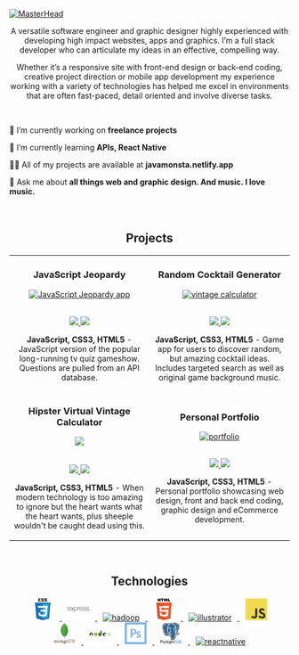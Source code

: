 [![MasterHead](https://raw.githubusercontent.com/Java-Monsta/Java-Monsta/main/readme_header4.png)](https://github.com/Java-Monsta)

<p align="center">A versatile software engineer and graphic designer highly experienced with developing high impact websites, apps and graphics. I’m a full stack developer who can articulate my ideas in an effective, compelling way.</p>

<p align="center">Whether it’s a responsive site with front-end design or back-end coding, creative project direction or mobile app development my experience working with a variety of technologies has helped me excel in environments that are often fast-paced, detail oriented and involve diverse tasks.</p>

<br/>

<p align="left">🔭 I’m currently working on <b>freelance projects</b></>

<p align="left">🌱 I’m currently learning <b>APIs, React Native</b></>

<p align="left">👨‍💻 All of my projects are available at <b>javamonsta.netlify.app</b></>

<p align="left">💬 Ask me about <b>all things web and graphic design. And music. I love music.</b></>

<br/>
<br/>
<br/>

<h2 align="center">Projects</h2>
<div align="center">
	<table>
		<tr>
			<td width="50%">
				<h3 align="center" color="white">JavaScript Jeopardy</h2>
				<div align="center" >  
					<a href='https://jeopardy-online.netlify.app/'>
						<img src="https://github.com/Java-Monsta/Java-Monsta/blob/e4c5e6a22099fa92363ebaffb90252a20fad5084/jeopardy_preview.gif" alt="JavaScript Jeopardy app" height="100%" />
					</a>
					<br>
					<br>
					<p>
						<a href="REPO LINK GOES HERE" target="_blank">
							<img src="https://img.shields.io/badge/Repo-lightgrey?style=for-the-badge&logo=github"/>
						</a>  
						<a href="https://jeopardy-online.netlify.app/" target="_blank">
							<img src="https://img.shields.io/badge/-website-green?style=for-the-badge&color=e8970c"/>
						</a>	
					</p>
					<p><strong>JavaScript, CSS3, HTML5</strong> - JavaScript version of the popular long-running tv quiz gameshow. Questions are pulled from an API database.</p>
				</div>
			</td>
			<td width="50%">
				<h3 align="center" color="white">Random Cocktail Generator</h2>
				<div align="center" >  
					<a href='https://random-cocktails.netlify.app/'>
						<img src="https://github.com/Java-Monsta/Java-Monsta/blob/1b1ebeb99eaa60c3037924ff492f2b0e403b780c/cocktail_app.gif" alt="vintage calculator" height="100%" />
					</a>
					<br>
					<br>
					<p>
						<a href="REPO LINK HERE" target="_blank">
							<img src="https://img.shields.io/badge/Repo-lightgrey?style=for-the-badge&logo=github" />
						</a>  
						<a href="https://random-cocktails.netlify.app/" target="_blank">
							<img src="https://img.shields.io/badge/-website-green?style=for-the-badge&color=e8970c"/>
						</a>	
					</p>
					 <p><strong>JavaScript, CSS3, HTML5</strong> - Game app for users to discover random, but amazing cocktail ideas. Includes targeted search as well as original game background music.</p>
				</div>
	<tr>
		<td width="50%">
			<h3 align="center" color="white">Hipster Virtual Vintage Calculator</h2>
			<div align="center" >  
				<a href='https://hipster-calculator.netlify.app/'>
					<img src="https://github.com/Java-Monsta/Java-Monsta/blob/1b1ebeb99eaa60c3037924ff492f2b0e403b780c/hipster_app.gif" height="100%" />
				</a>
				<br>
				<br>
				<p>
					<a href="REPO LINK HERE" target="_blank">
						<img src="https://img.shields.io/badge/Repo-lightgrey?style=for-the-badge&logo=github"/>
					</a>  
					<a href="https://hipster-calculator.netlify.app/" target="_blank">
						<img src="https://img.shields.io/badge/-website-green?style=for-the-badge&color=e8970c"/>
					</a>	
				</p>
				<p><strong>JavaScript, CSS3, HTML5</strong> - When modern technology is too amazing to ignore but the heart wants what the heart wants, plus sheeple wouldn't be caught dead using this.</p>
			</div>
		</td>
		<td width="50%">
			<h3 align="center" color="white">Personal Portfolio</h2>
			<div align="center" >  
				<a href='https://javamonsta.netlify.app/'>
					<img src="https://github.com/Java-Monsta/Java-Monsta/blob/1b1ebeb99eaa60c3037924ff492f2b0e403b780c/java_port.gif" alt="portfolio" height="100%" />
				</a>
				<br>
				<br>
				<p>
					<a href="REPO LINK HERE" target="_blank">
						<img src="https://img.shields.io/badge/Repo-lightgrey?style=for-the-badge&logo=github"/>
					</a>  
					<a href="https://javamonsta.netlify.app/" target="_blank">
						<img src="https://img.shields.io/badge/-website-green?style=for-the-badge&color=e8970c"/>
					</a>	
				</p>
				<p><strong>JavaScript, CSS3, HTML5</strong> - Personal portfolio showcasing web design, front and back end coding, graphic design and eCommerce development.</p>
			</div>	
		</td>
	</table>
</div>

<br/>

<h2 align="center">Technologies</h2>
<p align="center"> <a href="https://www.w3schools.com/css/" target="_blank" rel="noreferrer"> <img src="https://raw.githubusercontent.com/devicons/devicon/master/icons/css3/css3-original-wordmark.svg" alt="css3" width="40" height="40" hspace="10" /> </a> <a href="https://expressjs.com" target="_blank" rel="noreferrer"> <img src="https://raw.githubusercontent.com/devicons/devicon/master/icons/express/express-original-wordmark.svg" alt="express" width="40" height="40" hspace="10" /> </a> <a href="https://hadoop.apache.org/" target="_blank" rel="noreferrer"> <img src="https://www.vectorlogo.zone/logos/apache_hadoop/apache_hadoop-icon.svg" alt="hadoop" width="40" height="40" hspace="10" /> </a> <a href="https://www.w3.org/html/" target="_blank" rel="noreferrer"> <img src="https://raw.githubusercontent.com/devicons/devicon/master/icons/html5/html5-original-wordmark.svg" alt="html5" width="40" height="40" hspace="10" /> </a> <a href="https://www.adobe.com/in/products/illustrator.html" target="_blank" rel="noreferrer"> <img src="https://www.vectorlogo.zone/logos/adobe_illustrator/adobe_illustrator-icon.svg" alt="illustrator" width="40" height="40" hspace="10" /> </a> <a href="https://developer.mozilla.org/en-US/docs/Web/JavaScript" target="_blank" rel="noreferrer"> <img src="https://raw.githubusercontent.com/devicons/devicon/master/icons/javascript/javascript-original.svg" alt="javascript" width="40" height="40" hspace="10" /> </a> <a href="https://www.mongodb.com/" target="_blank" rel="noreferrer"> <img src="https://raw.githubusercontent.com/devicons/devicon/master/icons/mongodb/mongodb-original-wordmark.svg" alt="mongodb" width="40" height="40" hspace="10" /> </a> <a href="https://nodejs.org" target="_blank" rel="noreferrer"> <img src="https://raw.githubusercontent.com/devicons/devicon/master/icons/nodejs/nodejs-original-wordmark.svg" alt="nodejs" width="40" height="40" hspace="10" /> </a> <a href="https://www.photoshop.com/en" target="_blank" rel="noreferrer"> <img src="https://raw.githubusercontent.com/devicons/devicon/master/icons/photoshop/photoshop-line.svg" alt="photoshop" width="40" height="40" hspace="10" /> </a> <a href="https://www.postgresql.org" target="_blank" rel="noreferrer"> <img src="https://raw.githubusercontent.com/devicons/devicon/master/icons/postgresql/postgresql-original-wordmark.svg" alt="postgresql" width="40" height="40" hspace="10" /> </a> <a href="https://reactnative.dev/" target="_blank" rel="noreferrer"> <img src="https://reactnative.dev/img/header_logo.svg" alt="reactnative" width="40" height="40" hspace="10" /> </a> </p>
